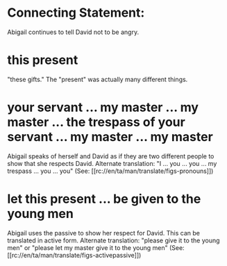 # Connecting Statement:

Abigail continues to tell David not to be angry.

# this present

"these gifts." The "present" was actually many different things.

# your servant ... my master ... my master ... the trespass of your servant ... my master ... my master

Abigail speaks of herself and David as if they are two different people to show that she respects David. Alternate translation: "I ... you ... you ... my trespass ... you ... you" (See: [[rc://en/ta/man/translate/figs-pronouns]])

# let this present ... be given to the young men

Abigail uses the passive to show her respect for David. This can be translated in active form. Alternate translation: "please give it to the young men" or "please let my master give it to the young men" (See: [[rc://en/ta/man/translate/figs-activepassive]])

